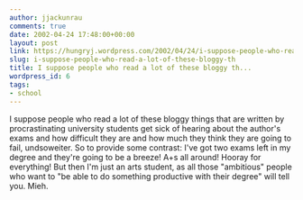 ```yaml
---
author: jjackunrau
comments: true
date: 2002-04-24 17:48:00+00:00
layout: post
link: https://hungryj.wordpress.com/2002/04/24/i-suppose-people-who-read-a-lot-of-these-bloggy-th/
slug: i-suppose-people-who-read-a-lot-of-these-bloggy-th
title: I suppose people who read a lot of these bloggy th...
wordpress_id: 6
tags:
- school
---
```


I suppose people who read a lot of these bloggy things that are written by procrastinating university students get sick of hearing about the author's exams and how difficult they are and how much they think they are going to fail, undsoweiter.  So to provide some contrast: I've got two exams left in my degree and they're going to be a breeze!  A+s all around!  Hooray for everything!  But then I'm just an arts student, as all those "ambitious" people who want to "be able to do something productive with their degree" will tell you.  Mieh.
